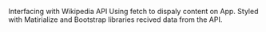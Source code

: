Interfacing with Wikipedia API Using fetch to dispaly content on App.
Styled with Matirialize and Bootstrap libraries recived data from the API.
